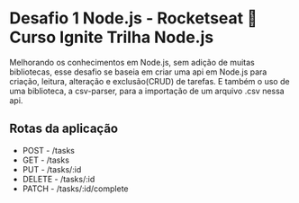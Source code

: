 # Desafio 1 Node.js  - Rocketseat 🚀 Curso Ignite Trilha Node.js 

Melhorando os conhecimentos em Node.js, sem adição de muitas bibliotecas,
esse desafio se baseia em criar uma api em Node.js para criação, leitura, alteração e exclusão(CRUD) de tarefas.
E também o uso de uma biblioteca, a csv-parser, para a importação de um arquivo .csv nessa api.

## Rotas da aplicação
- POST - /tasks
- GET - /tasks
- PUT - /tasks/:id
- DELETE - /tasks/:id
- PATCH - /tasks/:id/complete
